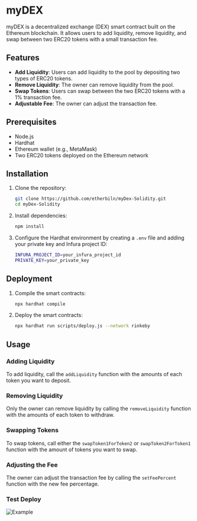 # myDEX

myDEX is a decentralized exchange (DEX) smart contract built on the Ethereum blockchain. It allows users to add liquidity, remove liquidity, and swap between two ERC20 tokens with a small transaction fee.

## Features

- **Add Liquidity**: Users can add liquidity to the pool by depositing two types of ERC20 tokens.
- **Remove Liquidity**: The owner can remove liquidity from the pool.
- **Swap Tokens**: Users can swap between the two ERC20 tokens with a 1% transaction fee.
- **Adjustable Fee**: The owner can adjust the transaction fee.

## Prerequisites

- Node.js
- Hardhat
- Ethereum wallet (e.g., MetaMask)
- Two ERC20 tokens deployed on the Ethereum network

## Installation

1. Clone the repository:
    ```bash
    git clone https://github.com/etherbiln/myDex-Solidity.git
    cd myDex-Solidity
    ```

2. Install dependencies:
    ```bash
    npm install
    ```

3. Configure the Hardhat environment by creating a `.env` file and adding your private key and Infura project ID:
    ```bash
    INFURA_PROJECT_ID=your_infura_project_id
    PRIVATE_KEY=your_private_key
    ```

## Deployment

1. Compile the smart contracts:
    ```bash
    npx hardhat compile
    ```

2. Deploy the smart contracts:
    ```bash
    npx hardhat run scripts/deploy.js --network rinkeby
    ```

## Usage

### Adding Liquidity

To add liquidity, call the `addLiquidity` function with the amounts of each token you want to deposit.

### Removing Liquidity

Only the owner can remove liquidity by calling the `removeLiquidity` function with the amounts of each token to withdraw.

### Swapping Tokens

To swap tokens, call either the `swapToken1ForToken2` or `swapToken2ForToken1` function with the amount of tokens you want to swap.

### Adjusting the Fee

The owner can adjust the transaction fee by calling the `setFeePercent` function with the new fee percentage.

### Test Deploy

![Example]("./images/example.png")

